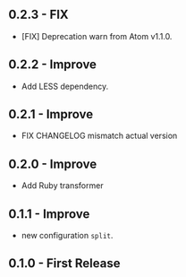 ## 0.2.3 - FIX
- [FIX] Deprecation warn from Atom v1.1.0.

## 0.2.2 - Improve
- Add LESS dependency.

## 0.2.1 - Improve
- FIX CHANGELOG mismatch actual version

## 0.2.0 - Improve
- Add Ruby transformer

## 0.1.1 - Improve
- new configuration `split`.

## 0.1.0 - First Release
